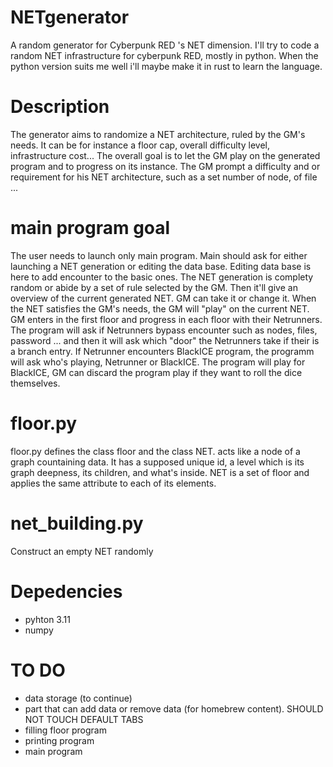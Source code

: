 # NETgenerator
A random generator for Cyberpunk RED 's NET dimension. I'll try to code a random NET infrastructure for cyberpunk RED, mostly in python. When the python version suits me well i'll maybe make it in rust to learn the language.

# Description

The generator aims to randomize a NET architecture, ruled by the GM's needs. It can be for instance a floor cap, overall difficulty level, infrastructure cost... 
The overall goal is to let the GM play on the generated program and to progress on its instance. 
The GM prompt a difficulty and or requirement for his NET architecture, such as a set number of node, of file ...

# main program goal

The user needs to launch only main program. Main should ask for either launching a NET generation or editing the data base.
Editing data base is here to add encounter to the basic ones.
The NET generation is complety random or abide by a set of rule selected by the GM. Then it'll give an overview of the current generated NET. GM can take it or change it. When the NET satisfies the GM's needs, the GM will "play" on the current NET.
GM enters in the first floor and progress in each floor with their Netrunners. The program will ask if Netrunners bypass encounter such as nodes, files, password ... and then it will ask which "door" the Netrunners take if their is a branch entry.
If Netrunner encounters BlackICE program, the programm will ask who's playing, Netrunner or BlackICE. The program will play for BlackICE,
GM can discard the program play if they want to roll the dice themselves. 

# floor.py
floor.py defines the class floor and the class NET. <floor> acts like a node of a graph countaining data. It has a supposed unique id, a level which is its graph deepness, its children, and what's inside. NET is a set of floor and applies the same attribute to each of its elements.

# net_building.py

Construct an empty NET randomly




# Depedencies
- pyhton 3.11
- numpy

# TO DO
- data storage (to continue)
- part that can add data or remove data (for homebrew content). SHOULD NOT TOUCH DEFAULT TABS
- filling floor program
- printing program
- main program